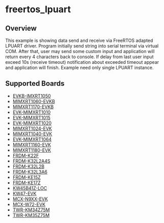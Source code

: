 # freertos_lpuart

## Overview
This example is showing data send and receive via FreeRTOS adapted LPUART driver. Program initially send
string into serial terminal via virtual COM. After that, user may send some custom input and
application will return every 4 characters back to console. If delay from last user input exceed
10s (receive timeout) notification about exceeded timeout appear and application will finish.
Example need only single LPUART instance.

## Supported Boards
- [EVKB-IMXRT1050](../../_boards/evkbimxrt1050/freertos_driver_examples/freertos_lpuart/example_board_readme.md)
- [MIMXRT1060-EVKB](../../_boards/evkbmimxrt1060/freertos_driver_examples/freertos_lpuart/example_board_readme.md)
- [MIMXRT1170-EVKB](../../_boards/evkbmimxrt1170/freertos_driver_examples/freertos_lpuart/example_board_readme.md)
- [EVK-MIMXRT1010](../../_boards/evkmimxrt1010/freertos_driver_examples/freertos_lpuart/example_board_readme.md)
- [EVK-MIMXRT1015](../../_boards/evkmimxrt1015/freertos_driver_examples/freertos_lpuart/example_board_readme.md)
- [EVK-MIMXRT1020](../../_boards/evkmimxrt1020/freertos_driver_examples/freertos_lpuart/example_board_readme.md)
- [MIMXRT1024-EVK](../../_boards/evkmimxrt1024/freertos_driver_examples/freertos_lpuart/example_board_readme.md)
- [MIMXRT1040-EVK](../../_boards/evkmimxrt1040/freertos_driver_examples/freertos_lpuart/example_board_readme.md)
- [EVK-MIMXRT1064](../../_boards/evkmimxrt1064/freertos_driver_examples/freertos_lpuart/example_board_readme.md)
- [MIMXRT1160-EVK](../../_boards/evkmimxrt1160/freertos_driver_examples/freertos_lpuart/example_board_readme.md)
- [MIMXRT1180-EVK](../../_boards/evkmimxrt1180/freertos_driver_examples/freertos_lpuart/example_board_readme.md)
- [FRDM-K22F](../../_boards/frdmk22f/freertos_driver_examples/freertos_lpuart/example_board_readme.md)
- [FRDM-K32L2A4S](../../_boards/frdmk32l2a4s/freertos_driver_examples/freertos_lpuart/example_board_readme.md)
- [FRDM-K32L2B](../../_boards/frdmk32l2b/freertos_driver_examples/freertos_lpuart/example_board_readme.md)
- [FRDM-K32L3A6](../../_boards/frdmk32l3a6/freertos_driver_examples/freertos_lpuart/example_board_readme.md)
- [FRDM-KE15Z](../../_boards/frdmke15z/freertos_driver_examples/freertos_lpuart/example_board_readme.md)
- [FRDM-KE17Z](../../_boards/frdmke17z/freertos_driver_examples/freertos_lpuart/example_board_readme.md)
- [KW45B41Z-LOC](../../_boards/kw45b41zloc/freertos_driver_examples/freertos_lpuart/example_board_readme.md)
- [KW47-EVK](../../_boards/kw47evk/freertos_driver_examples/freertos_lpuart/example_board_readme.md)
- [MCX-N9XX-EVK](../../_boards/mcxn9xxevk/freertos_driver_examples/freertos_lpuart/example_board_readme.md)
- [MCX-W72-EVK](../../_boards/mcxw72evk/freertos_driver_examples/freertos_lpuart/example_board_readme.md)
- [TWR-KM34Z75M](../../_boards/twrkm34z75m/freertos_driver_examples/freertos_lpuart/example_board_readme.md)
- [TWR-KM35Z75M](../../_boards/twrkm35z75m/freertos_driver_examples/freertos_lpuart/example_board_readme.md)

